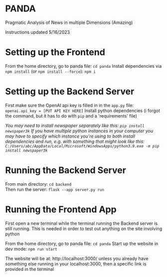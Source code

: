 
# PANDA
Pragmatic Analysis of News in multiple Dimensions (Amazing)

Instructions updated 5/16/2023

# Setting up the Frontend
From the home directory, go to panda file:
`cd panda`
Install dependencies via `npm install` (or `npm install --force`):
`npm i`   

# Setting up the Backend Server
First make sure the OpenAI api key is filled in in the `app.py` file: `openai.api_key = [PUT API KEY HERE]`
Install python dependencies (i forgot the command, but it has to do with `pip` and a 'requirements' file)

*You may need to install newspaper separately like this:
`pip install newspaper3k`
If you have multiple python instances in your computer you may have to specify which instance you're using to both install dependencies and run, e.g. with something that might look like this:
`C:/Users/abc/AppData/Local/Microsoft/WindowsApps/python3.9.exe -m pip install newspaper3k`*

# Running the Backend Server
From main directory:
`cd backend`  
Then run the server:
`flask --app server.py run`

# Running the Frontend App
First open a new terminal while the terminal running the Backend server is still running. This is needed in order to test out anything on the site involving python

From the home directory, go to panda file:
`cd panda`
Start up the website in dev mode:
`npm run start`

The website will be at: http://localhost:3000/ unless you already have something else running in your localhost:3000, then a specific link is provided in the terminal
